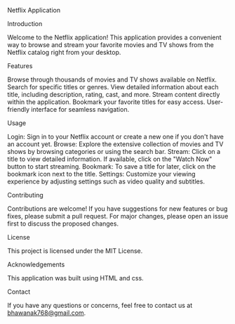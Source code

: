 Netflix Application 


Introduction 

Welcome to the Netflix application! This application provides a convenient way to browse and stream your favorite movies and TV shows from the Netflix catalog right from your desktop.


Features 

Browse through thousands of movies and TV shows available on Netflix.
Search for specific titles or genres.
View detailed information about each title, including description, rating, cast, and more.
Stream content directly within the application.
Bookmark your favorite titles for easy access.
User-friendly interface for seamless navigation.


Usage 

Login: Sign in to your Netflix account or create a new one if you don't have an account yet.
Browse: Explore the extensive collection of movies and TV shows by browsing categories or using the search bar.
Stream: Click on a title to view detailed information. If available, click on the "Watch Now" button to start streaming.
Bookmark: To save a title for later, click on the bookmark icon next to the title.
Settings: Customize your viewing experience by adjusting settings such as video quality and subtitles.


Contributing

Contributions are welcome! If you have suggestions for new features or bug fixes, please submit a pull request. For major changes, please open an issue first to discuss the proposed changes.


License

This project is licensed under the MIT License.

Acknowledgements

This application was built using HTML and css.

Contact

If you have any questions or concerns, feel free to contact us at bhawanak768@gmail.com.

